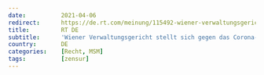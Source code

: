```yaml
---
date:          2021-04-06
redirect:      https://de.rt.com/meinung/115492-wiener-verwaltungsgericht-stellt-sich-gegen-das-corona-regime-und-keinen-interessiert-es/
title:         RT DE
subtitle:      'Wiener Verwaltungsgericht stellt sich gegen das Corona-Regime – und keinen interessiert es'
country:       DE
categories:    [Recht, MSM]
tags:          [zensur]
---
```

